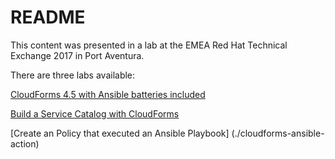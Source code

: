 # README

This content was presented in a lab at the EMEA Red Hat Technical Exchange 2017 in Port Aventura.

There are three labs available:

[CloudForms 4.5 with Ansible batteries included](./ansible-inside/)

[Build a Service Catalog with CloudForms](./cloudforms-service-catalog/)

[Create an Policy that executed an Ansible Playbook] (./cloudforms-ansible-action)

